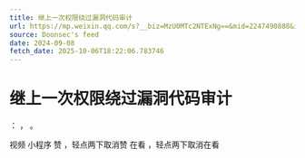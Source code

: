 ```yaml
---
title: 继上一次权限绕过漏洞代码审计
url: https://mp.weixin.qq.com/s?__biz=MzU0MTc2NTExNg==&mid=2247490888&idx=1&sn=36fc9449d74f7e3d4b59775930f4265b
source: Doonsec's feed
date: 2024-09-08
fetch_date: 2025-10-06T18:22:06.783746
---
```


# 继上一次权限绕过漏洞代码审计

：
，
。

视频
小程序
赞
，轻点两下取消赞
在看
，轻点两下取消在看